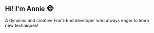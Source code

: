 ## Hi! I'm Annie 🐵

A dynamic and creative Front-End developer who always eager to learn new techniques!

